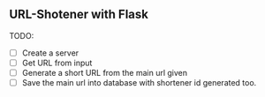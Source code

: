 ## URL-Shotener with Flask

TODO:
- [ ] Create a server
- [ ] Get URL from input
- [ ] Generate a short URL from the main url given
- [ ] Save the main url into database with shortener id generated too.
